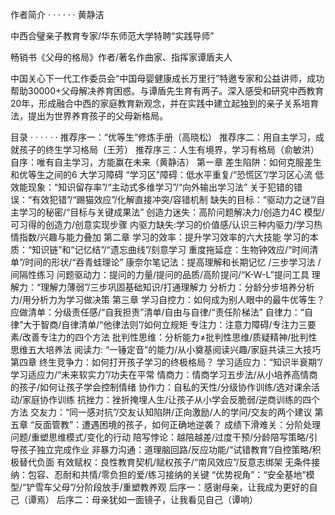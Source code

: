 作者简介  · · · · · ·
黄静洁

中西合璧亲子教育专家/华东师范大学特聘“实践导师”

畅销书《父母的格局》作者/著名作曲家、指挥家谭盾夫人

中国关心下一代工作委员会“中国母婴健康成长万里行”特邀专家和公益讲师，成功帮助30000+父母解决养育困惑。与谭盾先生育有两子。深入感受和研究中西教育20年，形成融合中西的家庭教育新观念，并在实践中建立起独到的亲子关系培育法，提出为世界养育孩子的父母新格局。

目录  · · · · · ·
推荐序一：“优等生”修炼手册（高晓松）
推荐序二：用自主学习，成就孩子的终生学习格局（王芳）
推荐序三：人生有境界，学习有格局（俞敏洪）
自序：唯有自主学习，方能赢在未来（黄静洁）
第一章 差生陷阱：如何克服差生和优等生之间的6 大学习障碍
“学习区”障碍：低水平重复/“恐慌区”/学习区心流
低效能现象：“知识留存率”/“主动式多维学习”/“向外输出学习法”
关于犯错的错误：“有效犯错”/“踢猫效应”/化解直接冲突/容错机制
缺失的目标：“驱动力之谜”/自主学习的秘密/“目标与关键成果法”
创造力迷失：高阶问题解决力/创造力4C 模型/可习得的创造力/创意实现步骤
内驱力缺失:学习的价值感/认识三种内驱力/学习热情指数/兴趣与能力叠加
第二章 学习的效率：提升学习效率的六大技能
学习的本质：“知识链”和“记忆结”/“遗忘曲线”/刻意学习
重度拖延症：生物钟效应/“时间清单”/时间的形状/“吞青蛙理论”
康奈尔笔记法：提高理解和长期记忆 /三步学习法 /间隔性练习
问题驱动力：提问的力量/提问的品质/高阶提问/“K-W-L”提问工具
理解力：“理解力薄弱”/三步巩固基础知识/打通理解力
分析力：分龄分步培养分析力/用分析力为学习做决策
第三章 学习自控力：如何成为别人眼中的最牛优等生？
应做清单：分级责任感/“自我担责”清单/自由与自律/“责任阶梯法”
自律力：“自律”大于智商/自律清单/“他律法则”/如何立规矩
专注力：注意力障碍/专注力三要素/改善专注力的四个方法
批判性思维：分析能力≠批判性思维/质疑精神/批判性思维五大培养法
阅读力: “一锤定音”的能力/从小奠基阅读兴趣/家庭共读三大技巧
第四章 终生竞争力：如何打开孩子学习的终极格局？
学习适应力：“知识半衰期”/学习适应力/“未来软实力”/功夫在平常
情商力：情商学习五步法/从小培养高情商的孩子/如何让孩子学会控制情绪
协作力：自私的天性/分级协作训练/选对课余活动/家庭协作训练
抗挫力：挫折掩埋人生/让孩子从小学会反脆弱/逆商训练的四个方法
交友力：“同一感对抗”/交友认知陷阱/正向激励/人的学问/交友的两个建议
第五章 “反面管教”：遭遇困境的孩子，如何正确地逆袭？
成绩下滑难关：分阶处理问题/重塑思维模式/变化的行动
陪写悖论：越陪越差/过度干预/分龄陪写策略/引导孩子独立完成作业
非暴力沟通：道理脑回路/反应功能/“试错教育”/自控策略/积极替代负面
有效赋权：良性教育契机/赋权孩子/“南风效应”/反意志绑架
无条件接纳：包容、忍耐和共情/零负担的爱/练习接纳的关键
“优势视角”：“安全基地”模型/“铲雪车父母”/分阶段放手/重塑教养观
后序一：感谢母亲，让我成为更好的自己（谭焉）
后序二：母亲犹如一面镜子，让我看见自己（谭响）
